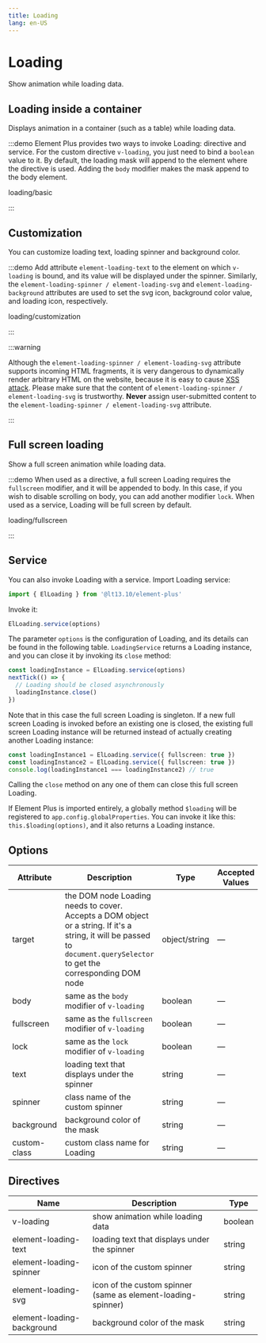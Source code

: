 ```yaml
---
title: Loading
lang: en-US
---
```


# Loading

Show animation while loading data.

## Loading inside a container

Displays animation in a container (such as a table) while loading data.

:::demo Element Plus provides two ways to invoke Loading: directive and service. For the custom directive `v-loading`, you just need to bind a `boolean` value to it. By default, the loading mask will append to the element where the directive is used. Adding the `body` modifier makes the mask append to the body element.

loading/basic

:::

## Customization

You can customize loading text, loading spinner and background color.

:::demo Add attribute `element-loading-text` to the element on which `v-loading` is bound, and its value will be displayed under the spinner. Similarly, the `element-loading-spinner / element-loading-svg` and `element-loading-background` attributes are used to set the svg icon, background color value, and loading icon, respectively.

loading/customization

:::

:::warning

Although the `element-loading-spinner / element-loading-svg` attribute supports incoming HTML fragments, it is very dangerous to dynamically render arbitrary HTML on the website, because it is easy to cause [XSS attack](https://en.wikipedia.org/wiki/Cross-site_scripting). Please make sure that the content of `element-loading-spinner / element-loading-svg` is trustworthy. **Never** assign user-submitted content to the `element-loading-spinner / element-loading-svg` attribute.

:::

## Full screen loading

Show a full screen animation while loading data.

:::demo When used as a directive, a full screen Loading requires the `fullscreen` modifier, and it will be appended to body. In this case, if you wish to disable scrolling on body, you can add another modifier `lock`. When used as a service, Loading will be full screen by default.

loading/fullscreen

:::

## Service

You can also invoke Loading with a service. Import Loading service:

```ts
import { ElLoading } from '@lt13.10/element-plus'
```

Invoke it:

```ts
ElLoading.service(options)
```

The parameter `options` is the configuration of Loading, and its details can be found in the following table. `LoadingService` returns a Loading instance, and you can close it by invoking its `close` method:

```ts
const loadingInstance = ElLoading.service(options)
nextTick(() => {
  // Loading should be closed asynchronously
  loadingInstance.close()
})
```

Note that in this case the full screen Loading is singleton. If a new full screen Loading is invoked before an existing one is closed, the existing full screen Loading instance will be returned instead of actually creating another Loading instance:

```ts
const loadingInstance1 = ElLoading.service({ fullscreen: true })
const loadingInstance2 = ElLoading.service({ fullscreen: true })
console.log(loadingInstance1 === loadingInstance2) // true
```

Calling the `close` method on any one of them can close this full screen Loading.

If Element Plus is imported entirely, a globally method `$loading` will be registered to `app.config.globalProperties`. You can invoke it like this: `this.$loading(options)`, and it also returns a Loading instance.

## Options

| Attribute    | Description                                                                                                                                                              | Type          | Accepted Values | Default       |
| ------------ | ------------------------------------------------------------------------------------------------------------------------------------------------------------------------ | ------------- | --------------- | ------------- |
| target       | the DOM node Loading needs to cover. Accepts a DOM object or a string. If it's a string, it will be passed to `document.querySelector` to get the corresponding DOM node | object/string | —               | document.body |
| body         | same as the `body` modifier of `v-loading`                                                                                                                               | boolean       | —               | false         |
| fullscreen   | same as the `fullscreen` modifier of `v-loading`                                                                                                                         | boolean       | —               | true          |
| lock         | same as the `lock` modifier of `v-loading`                                                                                                                               | boolean       | —               | false         |
| text         | loading text that displays under the spinner                                                                                                                             | string        | —               | —             |
| spinner      | class name of the custom spinner                                                                                                                                         | string        | —               | —             |
| background   | background color of the mask                                                                                                                                             | string        | —               | —             |
| custom-class | custom class name for Loading                                                                                                                                            | string        | —               | —             |

## Directives

| Name                       | Description                                                  | Type    |
| -------------------------- | ------------------------------------------------------------ | ------- |
| v-loading                  | show animation while loading data                            | boolean |
| element-loading-text       | loading text that displays under the spinner                 | string  |
| element-loading-spinner    | icon of the custom spinner                                   | string  |
| element-loading-svg        | icon of the custom spinner (same as element-loading-spinner) | string  |
| element-loading-background | background color of the mask                                 | string  |
